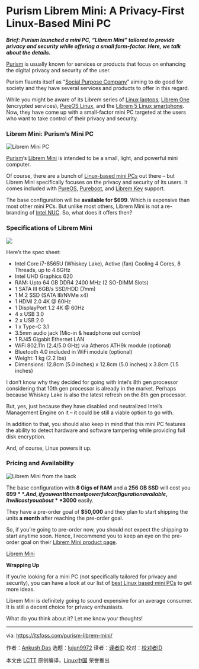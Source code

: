 [#]: collector: "lujun9972"
[#]: translator: "wxy "
[#]: reviewer: " "
[#]: publisher: " "
[#]: url: " "
[#]: subject: "Purism Librem Mini: A Privacy-First Linux-Based Mini PC"
[#]: via: "https://itsfoss.com/purism-librem-mini/"
[#]: author: "Ankush Das https://itsfoss.com/author/ankush/"

Purism Librem Mini: A Privacy-First Linux-Based Mini PC
======

_**Brief: Purism launched a mini PC, “Librem Mini” tailored to provide privacy and security while offering a small form-factor. Here, we talk about the details.**_

[Purism][1] is usually known for services or products that focus on enhancing the digital privacy and security of the user.

Purism flaunts itself as “[Social Purpose Company][2]” aiming to do good for society and they have several services and products to offer in this regard.

While you might be aware of its Librem series of [Linux laptops][3], [Librem One][4] (encrypted services), [PureOS Linux][5], and the [Librem 5 Linux smartphone][6]. Now, they have come up with a small-factor mini PC targeted at the users who want to take control of their privacy and security.

### Librem Mini: Purism’s Mini PC

![Librem Mini PC][7]

[Purism][1]‘s [Librem Mini][8] is intended to be a small, light, and powerful mini computer.

Of course, there are a bunch of [Linux-based mini PCs][9] out there – but Librem Mini specifically focuses on the privacy and security of its users. It comes included with [PureOS][5], [Pureboot][10], and [Librem Key][11] support.

The base configuration will be **available for $699**. Which is expensive than most other mini PCs. But unlike most others, Librem Mini is not a re-branding of [Intel NUC][12]. So, what does it offers then?

### Specifications of Librem Mini

![][13]

Here’s the spec sheet:

  * Intel Core i7-8565U (Whiskey Lake), Active (fan) Cooling
4 Cores, 8 Threads, up to 4.6GHz
  * Intel UHD Graphics 620
  * RAM: Upto 64 GB DDR4 2400 MHz (2 SO-DIMM Slots)
  * 1 SATA III 6GB/s SSD/HDD (7mm)
  * 1 M.2 SSD (SATA III/NVMe x4)
  * 1 HDMI 2.0 4K @ 60Hz
  * 1 DisplayPort 1.2 4K @ 60Hz
  * 4 x USB 3.0
  * 2 x USB 2.0
  * 1 x Type-C 3.1
  * 3.5mm audio jack (Mic-in &amp; headphone out combo)
  * 1 RJ45 Gigabit Ethernet LAN
  * WiFi 802.11n (2.4/5.0 GHz) via Atheros ATH9k module (optional)
  * Bluetooth 4.0 included in WiFi module (optional)
  * Weight: 1 kg (2.2 lbs)
  * Dimensions: 12.8cm (5.0 inches) x 12.8cm (5.0 inches) x 3.8cm (1.5 inches)



I don’t know why they decided for going with Intel’s 8th gen processor considering that 10th gen processor is already in the market. Perhaps because Whiskey Lake is also the latest refresh on the 8th gen processor.

But, yes, just because they have disabled and neutralized Intel’s Management Engine on it – it could be still a viable option to go with.

In addition to that, you should also keep in mind that this mini PC features the ability to detect hardware and software tampering while providing full disk encryption.

And, of course, Linux powers it up.

### Pricing and Availability

![Librem Mini from the back][14]

The base configuration with **8 Gigs of RAM** and a **256 GB SSD** will cost you **$699**. And, if you want the most powerful configuration available, it will cost you about **$3000** easily.

They have a pre-order goal of **$50,000** and they plan to start shipping the units **a month** after reaching the pre-order goal.

So, if you’re going to pre-order now, you should not expect the shipping to start anytime soon. Hence, I recommend you to keep an eye on the pre-order goal on their [Librem Mini product page][8].

[Librem Mini][15]

**Wrapping Up**

If you’re looking for a mini PC (not specifically tailored for privacy and security), you can have a look at our list of [best Linux based mini PCs][9] to get more ideas.

Librem Mini is definitely going to sound expensive for an average consumer. It is still a decent choice for privacy enthusiasts.

What do you think about it? Let me know your thoughts!

--------------------------------------------------------------------------------

via: https://itsfoss.com/purism-librem-mini/

作者：[Ankush Das][a]
选题：[lujun9972][b]
译者：[译者ID](https://github.com/译者ID)
校对：[校对者ID](https://github.com/校对者ID)

本文由 [LCTT](https://github.com/LCTT/TranslateProject) 原创编译，[Linux中国](https://linux.cn/) 荣誉推出

[a]: https://itsfoss.com/author/ankush/
[b]: https://github.com/lujun9972
[1]: https://puri.sm/
[2]: https://puri.sm/about/social-purpose/
[3]: https://itsfoss.com/get-linux-laptops/
[4]: https://itsfoss.com/librem-one/
[5]: https://itsfoss.com/pureos-convergence/
[6]: https://itsfoss.com/librem-linux-phone/
[7]: https://i1.wp.com/itsfoss.com/wp-content/uploads/2020/03/librem-mini-pc.png?ssl=1
[8]: https://puri.sm/products/librem-mini/
[9]: https://itsfoss.com/linux-based-mini-pc/
[10]: https://docs.puri.sm/PureBoot.html
[11]: https://puri.sm/products/librem-key/
[12]: https://itsfoss.com/intel-nuc-essential-accessories/
[13]: https://i2.wp.com/itsfoss.com/wp-content/uploads/2020/03/librem-mini-pc-1.png?ssl=1
[14]: https://i0.wp.com/itsfoss.com/wp-content/uploads/2020/03/librem-mini-back.png?ssl=1
[15]: https://shop.puri.sm/shop/librem-mini/
